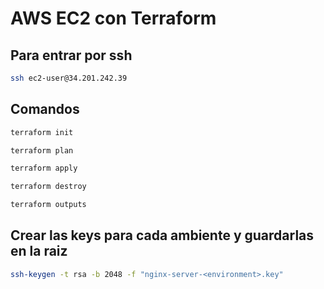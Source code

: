 # AWS EC2 con Terraform

## Para entrar por ssh

```bash
ssh ec2-user@34.201.242.39
```

## Comandos

```bash
terraform init 

terraform plan

terraform apply

terraform destroy

terraform outputs
```

## Crear las keys para cada ambiente y guardarlas en la raiz

```bash
ssh-keygen -t rsa -b 2048 -f "nginx-server-<environment>.key"
```
